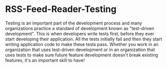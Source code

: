 # RSS-Feed-Reader-Testing
Testing is an important part of the development process and many organizations practice a standard of development known as "test-driven development". This is when developers write tests first, before they ever start developing their application. All the tests initially fail and then they start writing application code to make these tests pass.  Whether you work in an organization that uses test-driven development or in an organization that uses tests to make sure future feature development doesn't break existing features, it's an important skill to have!
